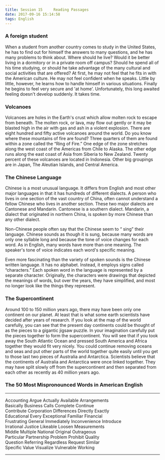 ```yaml
---
title: Session 15     Reading Passages
date: 2017-09-16 15:14:58
tags: English
---
```

### A foreign student
When a student from another country comes to study in the United States, he has to find out for himself the answers to many questions, and he has many problems to think about.  Where should he live?  Would it be better living in a dormitory or in a private room off campus?  Should he spend all of his time studying, or should he take advantage of the many cultural and social activities that are offered?  At first, he may not feel that he fits in with the American culture.  He may not feel confident when he speaks.  Little by little, however, he learns how to handle himself in various situations.  Finally he begins to feel very secure and 'at home'. Unfortunately, this long awaited feeling doesn't develop suddenly.  It takes time.

### Volcanoes
Volcanoes are holes in the Earth's crust which allow molten rock to escape from beneath.  The molten rock, or lava, may flow out gently or it may be blasted high in the air with gas and ash in a violent explosion.  There are eight hundred and fifty active volcanoes around the world.  Do you know where these mountains of fire are found?  Three quarters of them are found within a zone called the “Ring of Fire.”  One edge of the zone stretches along the west coast of the Americas from Chile to Alaska.  The other edge runs along the east coast of Asia from Siberia to New Zealand.  Twenty percent of these volcanoes are located in Indonesia.  Other big groupings are in Japan, The Aleutian Islands, and Central America.  

### The Chinese Language
Chinese is a most unusual language.  It differs from English and most other major languages in that it has hundreds of different dialects.  A person who lives in one section of the vast country of China, often cannot understand a fellow Chinese who lives in another section.  These two major dialects are Cantonese and Mandarin.  Cantonese is a southern dialect.  Mandarin, a dialect that originated in northern China, is spoken by more Chinese than any other dialect.

Non-Chinese people often say that the Chinese seem to “ sing” their language.  Chinese sounds as though it is sung, because many words are only one syllable long and because the tone of voice changes for each word.  As in English, many words have more than one meaning.  The speaker's tone of voice indicates each word's specific meaning.

Even more fascinating than the variety of spoken sounds is the Chinese written language.  It has no alphabet.  Instead, it employs signs called “characters.”  Each spoken word in the language is represented by a separate character.  Originally, the characters were drawings that depicted the meanings of words, but over the years, they have simplified, and most no longer look like the things they represent.

### The Supercontinent
Around 100 to 150 million years ago, there may have been only one continent on our planet.  At least that is what some earth scientists have decided after years of research.  If you look at the map of the world carefully, you can see that the present day continents could be thought of as the pieces to a gigantic jigsaw puzzle.  In your imagination carefully put the pieces together to form the supercontinent.  You will see that if you took away the South Atlantic Ocean and pressed South America and Africa together they would fit very nicely.  You could continue removing oceans and seas and put other parts of the world together quite easily until you get to those last two pieces of Australia and Antarctica.  Scientists believe that the continents of Australia and Antarctica were once linked together.  They may have split slowly off from the supercontinent and then separated from each other as recently as 40 million years ago.

### The 50 Most Mispronounced Words in American English
------------- ------------- ------------- --------------- -------------- 
 Accounting       Argue       Actually       Available     Arrangements  
  Basically     Business        Calls        Complete        Continue    
 Contribute    Corporation   Differences     Directly        Exactly     
 Educational      Every      Exceptional     Familiar       Financial    
 Frustrating     General     Immediately   Inconvenience    Introduce    
 Irrational      Justice      Likeable        Loosen       Measurements  
   Middle       Multiple      National       Original       Outrageous   
 Particular    Partnership     Problem       Prohibit        Quality     
  Question      Referring    Regardless       Request        Similar     
  Specific        Value       Visualize     Vulnerable       Working     
------------- ------------- ------------- --------------- -------------- 
